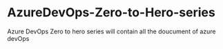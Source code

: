 # AzureDevOps-Zero-to-Hero-series
Azure DevOps Zero to hero series will contain all the doucument of azure devOps
